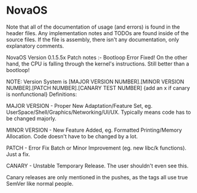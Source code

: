 # NovaOS

Note that all of the documentation of usage (and errors) is found in the header files.
Any implementation notes and TODOs are found inside of the source files.
If the file is assembly, there isn't any documentation, only explanatory comments.

NovaOS Version 0.1.5.5x
Patch notes :-
Bootloop Error Fixed! On the other hand, the CPU is falling through the kernel's instructions.
Still better than a bootloop!

NOTE: Version System is [MAJOR VERSION NUMBER].[MINOR VERSION NUMBER].[PATCH NUMBER].[CANARY TEST NUMBER] {add an x if canary is nonfunctional}
Definitions:

MAJOR VERSION - Proper New Adaptation/Feature Set, eg. UserSpace/Shell/Graphics/Networking/UI/UX. Typically means code has to be changed majorly.

MINOR VERSION - New Feature Added, eg. Formatted Printing/Memory Allocation. Code doesn't have to be changed by a lot.

PATCH - Error Fix Batch or Minor Improvement (eg. new libc/k functions). Just a fix.

CANARY - Unstable Temporary Release. The user shouldn't even see this.

Canary releases are only mentioned in the pushes, as the tags all use true SemVer like normal people.
